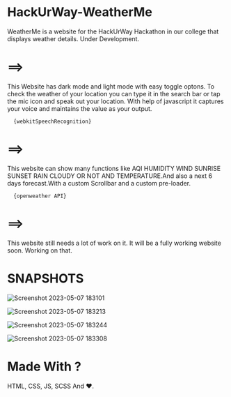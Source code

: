 # HackUrWay-WeatherMe
WeatherMe is a website for the HackUrWay Hackathon in our college that displays weather details. Under Development.

# ==> 
This Website has dark mode and light mode with easy toggle optons. To check the weather of your location you can type it in the search bar or tap the mic icon and speak out your location. With help of javascript it captures your voice and maintains the value as your output.
      
      {webkitSpeechRecognition}

# ==> 
This website can show many functions like AQI HUMIDITY WIND SUNRISE SUNSET RAIN CLOUDY OR NOT AND TEMPERATURE.And also a next 6 days forecast.With a custom Scrollbar and a custom pre-loader.
    
      {openweather API}

# ==> 
This website still needs a lot of work on it. It will be a fully working website soon. Working on that.

# SNAPSHOTS

![Screenshot 2023-05-07 183101](https://user-images.githubusercontent.com/121813676/236679633-fa890df4-f2b6-4f71-8e36-cd2f80760899.png)

![Screenshot 2023-05-07 183213](https://user-images.githubusercontent.com/121813676/236679648-1a2b032e-7aa6-4d4d-8d33-170086964b7c.png)

![Screenshot 2023-05-07 183244](https://user-images.githubusercontent.com/121813676/236679657-03471b5d-cc46-4a04-8148-10d6112aae8d.png)

![Screenshot 2023-05-07 183308](https://user-images.githubusercontent.com/121813676/236679665-b8159cdc-46dd-425c-95c3-3c47735b908f.png)

# Made With ?

HTML, CSS, JS, SCSS And ❤️.
